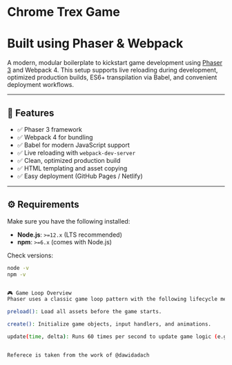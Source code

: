 # Chrome Trex Game 
# Built using Phaser & Webpack

A modern, modular boilerplate to kickstart game development using [Phaser 3](https://phaser.io/phaser3) and Webpack 4. This setup supports live reloading during development, optimized production builds, ES6+ transpilation via Babel, and convenient deployment workflows.

---

## 🚀 Features

- ✅ Phaser 3 framework
- ✅ Webpack 4 for bundling
- ✅ Babel for modern JavaScript support
- ✅ Live reloading with `webpack-dev-server`
- ✅ Clean, optimized production build
- ✅ HTML templating and asset copying
- ✅ Easy deployment (GitHub Pages / Netlify)

---

## ⚙ Requirements

Make sure you have the following installed:

- **Node.js**: `>=12.x` (LTS recommended)
- **npm**: `>=6.x` (comes with Node.js)

Check versions:

```bash
node -v
npm -v


🎮 Game Loop Overview
Phaser uses a classic game loop pattern with the following lifecycle methods:

preload(): Load all assets before the game starts.

create(): Initialize game objects, input handlers, and animations.

update(time, delta): Runs 60 times per second to update game logic (e.g., movement, collision, score tracking).


Referece is taken from the work of @dawidadach